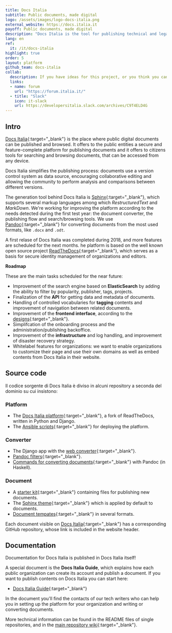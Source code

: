 ```yaml
---
title: Docs Italia
subtitle: Public documents, made digital
logo: /assets/images/logo-docs-italia.png
external_website: https://docs.italia.it
payoff: Public documents, made digital
description: "Docs Italia is the tool for publishing technical and legal documents, offering to citizens the ability to read and comment easily"
lang: en
ref:
  it: /it/docs-italia
highlight: true
order: 5
layout: platform
github_team: docs-italia
collab:
  description: If you have ideas for this project, or you think you can help about these features, contact us in the forum or in Slack. Everyone can contribute!
  links:
  - name: forum
    url: "https://forum.italia.it/"
  - title: "Slack"
    icon: it-slack
    url: https://developersitalia.slack.com/archives/C9T4ELD4G
---
```


## Intro

[Docs Italia](https://docs.italia.it/){:target="_blank"} is the place where public digital documents can be published and browsed. It offers to the public entities a secure and feature-complete platform for publishing documents and it offers to citizens tools for searching and browsing documents, that can be accessed from any device.

Docs Italia simplifies the publishing process: documents use a version control system as data source, encouraging collaborative editing and allowing the community to perform analysis and comparisons between different versions.

The generation tool behind Docs Italia is [Sphinx](https://www.sphinx-doc.org/en/master/#){:target="_blank"}, which supports several markup languages among which _RestructuredText_ and _MarkDown_. We're working for improving the platform according to the needs detected during the first test year: the document converter, the publishing flow and search/browsing tools. We use [Pandoc](https://pandoc.org/){:target="_blank"} for converting documents from the most used formats, like `.docx` and `.odt`.

A first relase of Docs Italia was completed during 2018, and more features are scheduled for the next months. he platform is based on the well known open source project [ReadTheDocs](https://readthedocs.org/){:target="_blank"}, which serves as a basis for secure identity management of organizations and editors.

**Roadmap**

These are the main tasks scheduled for the near future:

* Improvement of the search engine based on **ElasticSearch** by adding the ability to filter by popularity, publisher, tags, projects.
* Finalization of the **API** for getting data and metadata of documents.
* Handling of controlled vocabularies for **tagging** contents and improvement of navigation between related documents.
* Improvement of the **frontend interface**, according to the [designs](https://invis.io/AQMX2Y2GTH2){:target="_blank"}.
* Simplifcation of the onboarding process and the administration/publishing backoffice.
* Improvement of the **infrastructure** and log handling, and improvement of disaster recovery strategy.
* Whitelabel features for organizations: we want to enable organizations to customize their page and use their own domains as well as embed contents from Docs Italia in their website.

## Source code

Il codice sorgente di Docs Italia è diviso in alcuni repository a seconda del dominio su cui insistono:

### Platform

- The [Docs Italia platform](https://github.com/italia/docs.italia.it){:target="_blank"}, a fork of ReadTheDocs, written in Python and Django.
- The [Ansible scripts](https://github.com/italia/docs-italia-deploy-scripts){:target="_blank"} for deploying the platform.

### Converter

- The Django app with the [web converter](https://github.com/italia/docs-italia-convertitore-web){:target="_blank"}.
- [Pandoc filters](https://github.com/italia/docs-italia-pandoc-filters){:target="_blank"}.
- [Commands for converting documents](https://github.com/italia/docs-italia-comandi-conversione){:target="_blank"} with Pandoc (in Haskell).

### Document

- A [starter kit](https://github.com/italia/docs-italia-starter-kit){:target="_blank"} containing files for publishing new documents.
- The [Sphinx theme](https://github.com/italia/docs-italia-theme){:target="_blank"} which is applied by default to documents.
- [Document tempates](https://github.com/italia/docs-italia-template-conversione){:target="_blank"} in several formats.

Each document visible on [Docs Italia](https://docs.italia.it/){:target="_blank"} has a corresponding GitHub repository, whose link is included in the website header.

## Documentation

Documentation for Docs Italia is published in Docs Italia itself!

A special document is the **Docs Italia Guide**, which explains how each public organization can create its account and publish a document. If you want to publish contents on Docs Italia you can start here:

- [Docs Italia Guide](https://docs.italia.it/italia/docs-italia/docs-italia-guide/){:target="_blank"}

In the document you'll find the contacts of our tech writers who can help you in setting up the platform for your organization and writing or converting documents.

More technical information can be found in the README files of single repositories, and in the [main repository wiki](https://github.com/italia/docs.italia.it/wiki){:target="_blank"}.
